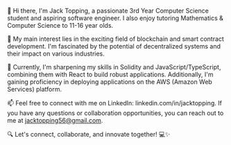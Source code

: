 👋 Hi there, I'm Jack Topping, a passionate 3rd Year Computer Science student and aspiring software engineer. I also enjoy tutoring Mathematics & Computer Science to 11-16 year olds.

👀 My main interest lies in the exciting field of blockchain and smart contract development. I'm fascinated by the potential of decentralized systems and their impact on various industries.

🌱 Currently, I'm sharpening my skills in Solidity and JavaScript/TypeScript, combining them with React to build robust applications. Additionally, I'm gaining proficiency in deploying applications on the AWS (Amazon Web Services) platform.

📫 Feel free to connect with me on LinkedIn: linkedin.com/in/jacktopping. If you have any questions or collaboration opportunities, you can reach out to me at jacktopping56@gmail.com.

🔍 Let's connect, collaborate, and innovate together! 💻✨

